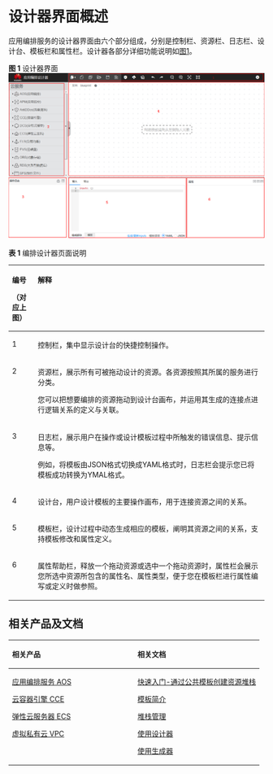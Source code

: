 # 设计器界面概述<a name="aos_01_5012"></a>

应用编排服务的设计器界面由六个部分组成，分别是控制栏、资源栏、日志栏、设计台、模板栏和属性栏。设计器各部分详细功能说明如[图1](#fig122088245130)。

**图 1**  设计器界面<a name="fig122088245130"></a>  
![](figures/设计器界面.png "设计器界面")

**表 1**  编排设计器页面说明

<a name="table5806654122816"></a>
<table><thead align="left"><tr id="row7807155420280"><th class="cellrowborder" valign="top" width="10%" id="mcps1.2.3.1.1"><p id="p1380705492819"><a name="p1380705492819"></a><a name="p1380705492819"></a>编号</p>
<p id="p280717542287"><a name="p280717542287"></a><a name="p280717542287"></a>（对应上图）</p>
</th>
<th class="cellrowborder" valign="top" width="90%" id="mcps1.2.3.1.2"><p id="p1280713544282"><a name="p1280713544282"></a><a name="p1280713544282"></a>解释</p>
</th>
</tr>
</thead>
<tbody><tr id="row11807165482818"><td class="cellrowborder" valign="top" width="10%" headers="mcps1.2.3.1.1 "><p id="p118071254202819"><a name="p118071254202819"></a><a name="p118071254202819"></a>1</p>
</td>
<td class="cellrowborder" valign="top" width="90%" headers="mcps1.2.3.1.2 "><p id="p780705418286"><a name="p780705418286"></a><a name="p780705418286"></a>控制栏，集中显示设计台的快捷控制操作。</p>
</td>
</tr>
<tr id="row98081545284"><td class="cellrowborder" valign="top" width="10%" headers="mcps1.2.3.1.1 "><p id="p158089546289"><a name="p158089546289"></a><a name="p158089546289"></a>2</p>
</td>
<td class="cellrowborder" valign="top" width="90%" headers="mcps1.2.3.1.2 "><p id="p2979420145718"><a name="p2979420145718"></a><a name="p2979420145718"></a>资源栏，展示所有可被拖动设计的资源。各资源按照其所属的服务进行分类。</p>
<p id="p1287102317457"><a name="p1287102317457"></a><a name="p1287102317457"></a>您可以把想要编排的资源拖动到设计台画布，并运用其生成的连接点进行逻辑关系的定义与关联。</p>
</td>
</tr>
<tr id="row834316598396"><td class="cellrowborder" valign="top" width="10%" headers="mcps1.2.3.1.1 "><p id="p0344359173919"><a name="p0344359173919"></a><a name="p0344359173919"></a>3</p>
</td>
<td class="cellrowborder" valign="top" width="90%" headers="mcps1.2.3.1.2 "><p id="p8842195705812"><a name="p8842195705812"></a><a name="p8842195705812"></a>日志栏，展示用户在操作或设计模板过程中所触发的错误信息、提示信息等。</p>
<p id="p9344135915393"><a name="p9344135915393"></a><a name="p9344135915393"></a>例如，将模板由JSON格式切换成YAML格式时，日志栏会提示您已将模板成功转换为YMAL格式。</p>
</td>
</tr>
<tr id="row8651928400"><td class="cellrowborder" valign="top" width="10%" headers="mcps1.2.3.1.1 "><p id="p116521220405"><a name="p116521220405"></a><a name="p116521220405"></a>4</p>
</td>
<td class="cellrowborder" valign="top" width="90%" headers="mcps1.2.3.1.2 "><p id="p1565211224017"><a name="p1565211224017"></a><a name="p1565211224017"></a>设计台，用户设计模板的主要操作画布，用于连接资源之间的关系。</p>
</td>
</tr>
<tr id="row9835169174012"><td class="cellrowborder" valign="top" width="10%" headers="mcps1.2.3.1.1 "><p id="p1883559194014"><a name="p1883559194014"></a><a name="p1883559194014"></a>5</p>
</td>
<td class="cellrowborder" valign="top" width="90%" headers="mcps1.2.3.1.2 "><p id="p1383515984012"><a name="p1383515984012"></a><a name="p1383515984012"></a>模板栏，设计过程中动态生成相应的模板，阐明其资源之间的关系，支持模板修改和属性定义。</p>
</td>
</tr>
<tr id="row15641637134915"><td class="cellrowborder" valign="top" width="10%" headers="mcps1.2.3.1.1 "><p id="p1364203784915"><a name="p1364203784915"></a><a name="p1364203784915"></a>6</p>
</td>
<td class="cellrowborder" valign="top" width="90%" headers="mcps1.2.3.1.2 "><p id="p196421373496"><a name="p196421373496"></a><a name="p196421373496"></a>属性帮助栏，释放一个拖动资源或选中一个拖动资源时，属性栏会展示您所选中资源所包含的属性名、属性类型，便于您在模板栏进行属性编写或定义时做参照。</p>
</td>
</tr>
</tbody>
</table>

## 相关产品及文档<a name="section1270164781611"></a>

<a name="aos_01_0000_table1196182515236"></a>
<table><thead align="left"><tr id="aos_01_0000_row61991225132314"><th class="cellrowborder" valign="top" width="50%" id="mcps1.1.3.1.1"><p id="aos_01_0000_p72001525172310"><a name="aos_01_0000_p72001525172310"></a><a name="aos_01_0000_p72001525172310"></a>相关产品</p>
</th>
<th class="cellrowborder" valign="top" width="50%" id="mcps1.1.3.1.2"><p id="aos_01_0000_p7201925132317"><a name="aos_01_0000_p7201925132317"></a><a name="aos_01_0000_p7201925132317"></a>相关文档</p>
</th>
</tr>
</thead>
<tbody><tr id="aos_01_0000_row152031825142310"><td class="cellrowborder" valign="top" width="50%" headers="mcps1.1.3.1.1 "><p id="aos_01_0000_p192041625182318"><a name="aos_01_0000_p192041625182318"></a><a name="aos_01_0000_p192041625182318"></a><a href="https://www.huaweicloud.com/product/aos.html?infodoc1.0" target="_blank" rel="noopener noreferrer">应用编排服务 AOS</a></p>
<p id="aos_01_0000_p0311145810410"><a name="aos_01_0000_p0311145810410"></a><a name="aos_01_0000_p0311145810410"></a><a href="https://www.huaweicloud.com/product/cce.html?infodoc1.0" target="_blank" rel="noopener noreferrer">云容器引擎 CCE</a></p>
<p id="aos_01_0000_p62061025142316"><a name="aos_01_0000_p62061025142316"></a><a name="aos_01_0000_p62061025142316"></a><a href="https://www.huaweicloud.com/product/ecs.html?infodoc1.0" target="_blank" rel="noopener noreferrer">弹性云服务器 ECS</a></p>
<p id="aos_01_0000_p56849617152"><a name="aos_01_0000_p56849617152"></a><a name="aos_01_0000_p56849617152"></a><a href="https://www.huaweicloud.com/product/vpc.html?infodoc1.0" target="_blank" rel="noopener noreferrer">虚拟私有云 VPC</a></p>
</td>
<td class="cellrowborder" valign="top" width="50%" headers="mcps1.1.3.1.2 "><p id="aos_01_0000_p959019196593"><a name="aos_01_0000_p959019196593"></a><a name="aos_01_0000_p959019196593"></a><a href="https://support.huaweicloud.com/qs-aos/index.html?infodoc1.0" target="_blank" rel="noopener noreferrer">快速入门-通过公共模板创建资源堆栈</a></p>
<p id="aos_01_0000_p14446527862"><a name="aos_01_0000_p14446527862"></a><a name="aos_01_0000_p14446527862"></a><a href="https://support.huaweicloud.com/tr-aos/aos_01_4000.html?infodoc1.0" target="_blank" rel="noopener noreferrer">模板简介</a></p>
<p id="aos_01_0000_p15698421353"><a name="aos_01_0000_p15698421353"></a><a name="aos_01_0000_p15698421353"></a><a href="https://support.huaweicloud.com/usermanual-aos/aos_01_8011.html?infodoc1.0" target="_blank" rel="noopener noreferrer">堆栈管理</a></p>
<p id="aos_01_0000_p7211210322"><a name="aos_01_0000_p7211210322"></a><a name="aos_01_0000_p7211210322"></a><a href="https://support.huaweicloud.com/usermanual-aos/aos_01_5016.html?infodoc1.0" target="_blank" rel="noopener noreferrer">使用设计器</a></p>
<p id="aos_01_0000_p0481187193317"><a name="aos_01_0000_p0481187193317"></a><a name="aos_01_0000_p0481187193317"></a><a href="https://support.huaweicloud.com/usermanual-aos/aos_01_5018.html?infodoc1.0" target="_blank" rel="noopener noreferrer">使用生成器</a></p>
</td>
</tr>
</tbody>
</table>


